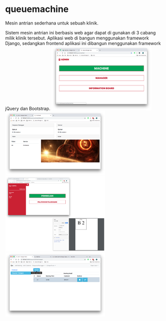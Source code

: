 # queuemachine

Mesin antrian sederhana untuk sebuah klinik.

Sistem mesin antrian ini berbasis web agar dapat di gunakan di 3 cabang milik klinik tersebut. Aplikasi web di bangun menggunakan framework Django, sedangkan frontend aplikasi ini dibangun menggunakan framework jQuery dan Bootstrap.
<img src="screenshots/home.png" width="320"><img src="screenshots/Screen%20Shot%202019-03-07%20at%2023.47.34.png" width="320"><img src="screenshots/Screen%20Shot%202019-03-07%20at%2023.33.59.png" width="320"><img src="screenshots/Screen%20Shot%202019-03-07%20at%2023.36.54.png" width="320">
